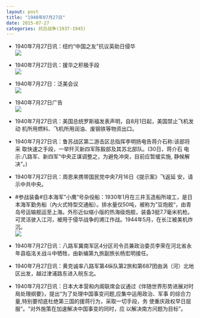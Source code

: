 ```yaml
---
layout: post
title: "1940年07月27日"
date: 2015-07-27
categories: 抗日战争(1937-1945)
---
```


<meta name="referrer" content="no-referrer" />

- 1940年7月27日讯：纽约“中国之友”抗议英助日侵华 <br/><img src="https://ww4.sinaimg.cn/large/aca367d8jw1euhq87tdbdj20e90e2myo.jpg" />

- 1940年7月27日讯：援华之积极手段 <br/><img src="https://ww3.sinaimg.cn/large/aca367d8jw1euhohws42mj206f0h83zz.jpg" />

- 1940年7月27日：泛美会议 <br/><img src="https://ww4.sinaimg.cn/large/aca367d8jw1euhmrdskhgj211v0hogse.jpg" />

- 1940年7月27日广告 <br/><img src="https://ww2.sinaimg.cn/large/aca367d8jw1euhl0cxz24j20ek06ldgr.jpg" />

- 1940年7月27日讯：美国总统罗斯福发表声明，自8月1日起，美国禁止飞机发动 机所用燃料、飞机所用润油、废钢铁等物资出口。 

- 1940年7月27日讯：鲁苏战区第二游击区总指挥李明扬电告蒋介石称:该部将采 取快速之手段，一举歼灭新四军陈毅部及其苏北部队。(30日，蒋介石 电示:八路军、新四军“中央正谋调整之，为避免冲突，目前应暂缓实施, 静候解决”。) 

- 1940年7月27日讯：周恩来携带国民党中央7月16日《提示案》飞返延 安，请示中共中央。 

- #参战装备#日本海军”小鹰“号杂役船：1930年1月在三井玉造船所竣工，是日本海军勤务船（內火式特型交通船）。排水量仅50吨，被称为”豆炮舰“，由青岛号运输舰运至上海。外形近似缩小版的热海级炮舰，装备3挺7.7毫米机枪。可灵活驶入江河，被用于侵华战争的溯江作战。1944年5月，在长江被美机炸沉。 <br/><img src="https://ww1.sinaimg.cn/large/aca367d8jw1euh3p3ak08j209q0c9q45.jpg" />

- 1940年7月27日讯：八路军冀南军区4分区司令员兼政治委员李荣在河北省永年县临洺关战斗中牺牲，由新编第九旅副旅长杨宏明接任。 

- 1940年7月27日讯：黄克诚率八路军第4纵队第2旅和第687团由涡（河）北地区出发，越过津浦路东进入皖东北。 

- 1940年7月27日讯：日本大本营和内阁联席会议通过《伴随世界形势进展对时 局处理纲要》，提出“为了处理中国事变问题,应集中运用政治、军事 的综合力量,特别要彻底杜绝第三国的援蒋行为，采取一切手段，务 使重庆政权早日屈服”。“对外施策在加速解决中国事变的同时，应 以解决南方问题为目标”。 

